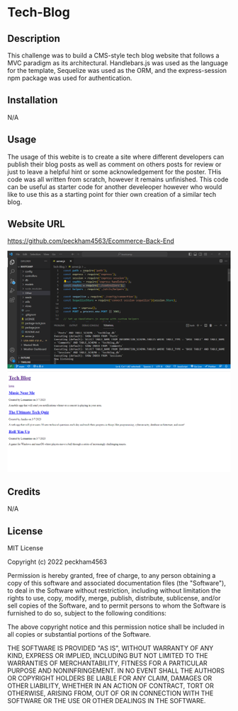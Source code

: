 # Tech-Blog

## Description
This challenge was to build a CMS-style tech blog website that follows a MVC paradigm as its architectural. Handlebars.js was used as the language for the template, Sequelize was used as the ORM, and the express-session npm package was used for authentication.

## Installation
N/A

## Usage

The usage of this webite is to create a site where different developers can publish their blog posts as well as comment on others posts for review or just to leave a helpful hint or some acknowledgement for the poster. THis code was all written from scratch, however it remains unfinished. This code can be useful as starter code for another develeoper however who would like to use this as a starting point for thier own creation of a similar tech blog. 

## Website URL

https://github.com/peckham4563/Ecommerce-Back-End

![Screenshot](/Other/Tech-Blog-Screenshot-1.png "Webpage Screenshot")
![Screenshot](/Other/Tech-Blog-Screenshot-2.png "Webpage Screenshot")


## Credits

N/A

## License

MIT License

Copyright (c) 2022 peckham4563

Permission is hereby granted, free of charge, to any person obtaining a copy
of this software and associated documentation files (the "Software"), to deal
in the Software without restriction, including without limitation the rights
to use, copy, modify, merge, publish, distribute, sublicense, and/or sell
copies of the Software, and to permit persons to whom the Software is
furnished to do so, subject to the following conditions:

The above copyright notice and this permission notice shall be included in all
copies or substantial portions of the Software.

THE SOFTWARE IS PROVIDED "AS IS", WITHOUT WARRANTY OF ANY KIND, EXPRESS OR
IMPLIED, INCLUDING BUT NOT LIMITED TO THE WARRANTIES OF MERCHANTABILITY,
FITNESS FOR A PARTICULAR PURPOSE AND NONINFRINGEMENT. IN NO EVENT SHALL THE
AUTHORS OR COPYRIGHT HOLDERS BE LIABLE FOR ANY CLAIM, DAMAGES OR OTHER
LIABILITY, WHETHER IN AN ACTION OF CONTRACT, TORT OR OTHERWISE, ARISING FROM,
OUT OF OR IN CONNECTION WITH THE SOFTWARE OR THE USE OR OTHER DEALINGS IN THE
SOFTWARE.
